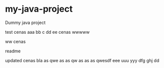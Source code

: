 # my-java-project
Dummy java project

test cenas aaa bb c dd ee cenas wwwww

ww cenas

readme

updated cenas bla as qwe as as qw as as as qwesdf eee uuu yyy dfg ghj dd
